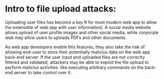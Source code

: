 # Intro to file upload attacks:
Uploading user files has become a key ft for most modern web app to allow the extensible of web app with user information]. A social media website allows
upload of user profile images and other social media, while corporate web may allow users to uploads PDFs and other documents.

As web app developers enable this features, they also take the risk of allowing end-user to store their potentially malicius data on the web app back-end server.
If the user input and uploaded files are not correclty filtered and validated, attackers may be able to exploit the file upload to perform malicius activities. like executing
arbitrary commands on the back-end server to take control over it.

